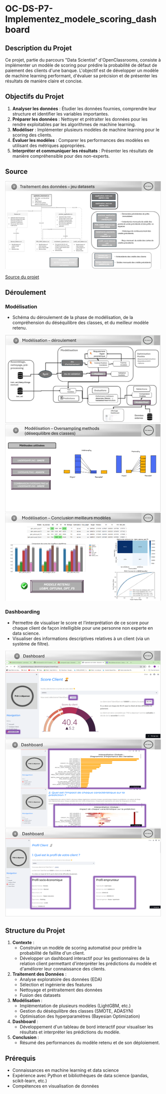# OC-DS-P7-Implementez_modele_scoring_dashboard


## Description du Projet

Ce projet, partie du parcours "Data Scientist" d'OpenClassrooms, consiste à implémenter un modèle de scoring pour prédire la probabilité de défaut de paiement des clients d'une banque. L'objectif est de développer un modèle de machine learning performant, d'évaluer sa précision et de présenter les résultats de manière claire et concise.

## Objectifs du Projet

1. **Analyser les données** : Étudier les données fournies, comprendre leur structure et identifier les variables importantes.
2. **Préparer les données** : Nettoyer et prétraiter les données pour les rendre exploitables par les algorithmes de machine learning.
3. **Modéliser** : Implémenter plusieurs modèles de machine learning pour le scoring des clients.
4. **Évaluer les modèles** : Comparer les performances des modèles en utilisant des métriques appropriées.
5. **Interpréter et communiquer les résultats** : Présenter les résultats de manière compréhensible pour des non-experts.

## Source

![Source](P7_Modelisation_risque_defaut_credit/Illustrations_diapos/Diapo_7_P07.png)

[Source du projet](https://www.kaggle.com/c/home-credit-default-risk/data)

## Déroulement

### Modélisation
    
-   Schéma du déroulement de la phase de modélisation, de la compréhension du déséquilibre des classes, et du meilleur modèle retenu.

![Modélisation](P7_Modelisation_risque_defaut_credit/Illustrations_diapos/Diapo_15_P07.png)
![Modélisation](P7_Modelisation_risque_defaut_credit/Illustrations_diapos/Diapo_16_P07.png)
![Modélisation](P7_Modelisation_risque_defaut_credit/Illustrations_diapos/Diapo_17_P07.png)

### Dashboarding

- Permettre de visualiser le score et l’interprétation de ce score pour chaque client de façon intelligible pour une personne non experte en data science.
- Visualiser des informations descriptives relatives à un client (via un système de filtre).

![Dashboard](P7_Modelisation_risque_defaut_credit/Illustrations_diapos/Diapo_23_P07.png)
![Dashboard](P7_Modelisation_risque_defaut_credit/Illustrations_diapos/Diapo_24_P07.png)
![Dashboard](P7_Modelisation_risque_defaut_credit/Illustrations_diapos/Diapo_25_P07.png)

## Structure du Projet

1. **Contexte** :
    - Construire un modèle de scoring automatisé pour prédire la probabilité de faillite d'un client.
    - Développer un dashboard interactif pour les gestionnaires de la relation client permettant d'interpréter les prédictions du modèle et d'améliorer leur connaissance des clients.
2. **Traitement des Données** :
    - Analyse exploratoire des données (EDA)
    - Sélection et ingénierie des features
    - Nettoyage et prétraitement des données
    - Fusion des datasets
3. **Modélisation** :
    - Implémentation de plusieurs modèles (LightGBM, etc.)
    - Gestion du déséquilibre des classes (SMOTE, ADASYN)
    - Optimisation des hyperparamètres (Bayesian Optimization)
4. **Dashboard** :
    - Développement d'un tableau de bord interactif pour visualiser les résultats et interpréter les prédictions du modèle.
5. **Conclusion** :
    - Résumé des performances du modèle retenu et de son déploiement.

## Prérequis

- Connaissances en machine learning et data science
- Expérience avec Python et bibliothèques de data science (pandas, scikit-learn, etc.)
- Compétences en visualisation de données

